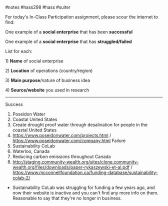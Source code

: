 #notes #hass298 #hass #suiter 



For today's In-Class Participation assignment, please scour the internet to find:

One example of a **social enterprise** that has been **successful**

One example of a **social enterprise** that has **struggled/failed**

List for each:

1) **Name** of social enterprise

2) **Location** of operations (country/region)

3) **Main purpose**/nature of business idea

4) **Source/website** you used in research


----
Success
1. Poseidon Water
2. Coastal United States
3. Create drought proof water through desalination for people in the coastal United States
4. https://www.poseidonwater.com/projects.html / https://www.poseidonwater.com/company.html 
Failure
1. Sustainability CoLab
2. Waterloo, Canada
3. Reducing carbon emissions throughout Canada
4. http://staging.community-wealth.org/sites/clone.community-wealth.org/files/downloads/paper-rykaszewski-et-al.pdf / https://www.mcconnellfoundation.ca/funding-database/sustainability-colab-2/

- Sustainability CoLab was struggling for funding a few years ago, and now their website is inactive and you can't find any more info on them. Reasonable to say that they're no longer in business. 
